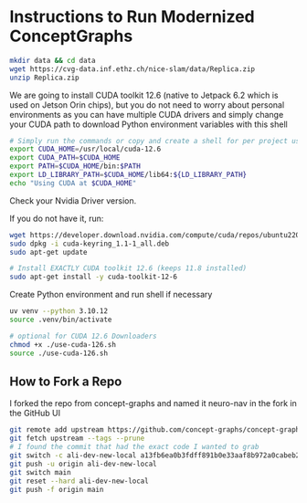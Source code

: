 # Instructions to Run Modernized ConceptGraphs

```bash
mkdir data && cd data
wget https://cvg-data.inf.ethz.ch/nice-slam/data/Replica.zip
unzip Replica.zip
```

We are going to install CUDA toolkit 12.6 (native to Jetpack 6.2 which is used on Jetson Orin chips), but you do not need to worry about personal environments as you can have multiple CUDA drivers and simply change your CUDA path to download Python environment variables with this shell
```bash
# Simply run the commands or copy and create a shell for per project usage.
export CUDA_HOME=/usr/local/cuda-12.6
export CUDA_PATH=$CUDA_HOME
export PATH=$CUDA_HOME/bin:$PATH
export LD_LIBRARY_PATH=$CUDA_HOME/lib64:${LD_LIBRARY_PATH}
echo "Using CUDA at $CUDA_HOME"
```
Check your Nvidia Driver version.

If you do not have it, run:
```bash
wget https://developer.download.nvidia.com/compute/cuda/repos/ubuntu2204/x86_64/cuda-keyring_1.1-1_all.deb
sudo dpkg -i cuda-keyring_1.1-1_all.deb
sudo apt-get update

# Install EXACTLY CUDA toolkit 12.6 (keeps 11.8 installed)
sudo apt-get install -y cuda-toolkit-12-6
```

Create Python environment and run shell if necessary
```bash
uv venv --python 3.10.12
source .venv/bin/activate

# optional for CUDA 12.6 Downloaders
chmod +x ./use-cuda-126.sh
source ./use-cuda-126.sh
```

## How to Fork a Repo

I forked the repo from concept-graphs and named it neuro-nav in the fork in the GitHub UI

```bash
git remote add upstream https://github.com/concept-graphs/concept-graphs.git
git fetch upstream --tags --prune
# I found the commit that had the exact code I wanted to grab
git switch -c ali-dev-new-local a13fb6ea0b3fdff891b0e33aaf8b972a0cabeb29
git push -u origin ali-dev-new-local
git switch main
git reset --hard ali-dev-new-local
git push -f origin main
```